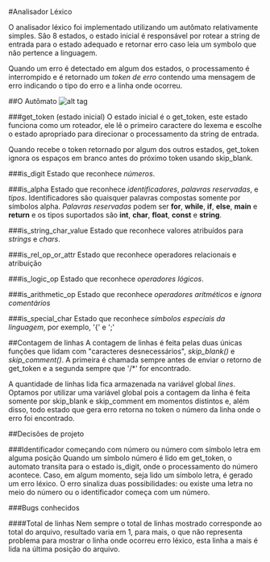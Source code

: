 #Analisador Léxico

O analisador léxico foi implementado utilizando um autômato relativamente simples.
São 8 estados, o estado inicial é responsável por rotear a string de entrada para
o estado adequado e retornar erro caso leia um symbolo que não pertence a
linguagem.

Quando um erro é detectado em algum dos estados, o processamento é interrompido
e é retornado um *token de erro* contendo uma mensagem de erro indicando o tipo
do erro e a linha onde ocorreu.

##O Autômato
![alt tag](https://github.com/felipebool/trabalhos_compiladores/blob/master/analisador_lexico/aco08_fml06/automata.png)

###get_token (estado inicial)
O estado inicial é o get_token, este estado funciona como um roteador, ele lê o
primeiro caractere do lexema e escolhe o estado apropriado para direcionar o
processamento da string de entrada.

Quando recebe o token retornado por algum dos outros estados, get_token ignora
os espaços em branco antes do próximo token usando skip_blank.


###is_digit
Estado que reconhece *números*. 


###is_alpha
Estado que reconhece *identificadores*, *palavras reservadas*, e *tipos*.
Identificadores são quaisquer palavras compostas somente por símbolos
alpha. *Palavras reservadas* podem ser **for**, **while**, **if**, **else**,
**main** e **return** e os tipos suportados são **int**, **char**, **float**,
**const** e **string**.


###is_string_char_value
Estado que reconhece valores atribuídos para *strings* e *chars*.

###is_rel_op_or_attr
Estado que reconhece operadores relacionais e atribuição


###is_logic_op
Estado que reconhece *operadores lógicos*.


###is_arithmetic_op
Estado que reconhece *operadores aritméticos* e *ignora comentários*


###is_special_char
Estado que reconhece *símbolos especiais da linguagem*, por exemplo, '{' e ';'


##Contagem de linhas
A contagem de linhas é feita pelas duas únicas funções que lidam com "caracteres
desnecessários", *skip_blank()* e *skip_comment()*. A primeira é chamada sempre
antes de enviar o retorno de get_token e a segunda sempre que '/\*' for encontrado.

A quantidade de linhas lida fica armazenada na variável global *lines*. Optamos
por utilizar uma variável global pois a contagem da linha é feita somente
por skip_blank e skip_comment em momentos distintos e, além disso, todo estado
que gera erro retorna no token o número da linha onde o erro foi encontrado.


##Decisões de projeto

###Identificador começando com número ou número com símbolo letra em alguma posição
Quando um símbolo número é lido em get_token, o automato transita para o estado
is_digit, onde o processamento do número acontece. Caso, em algum momento, seja
lido um símbolo letra, é gerado um erro léxico. O erro sinaliza duas
possibilidades: ou existe uma letra no meio do número ou o identificador começa
com um número.

###Bugs conhecidos

####Total de linhas
Nem sempre o total de linhas mostrado corresponde ao total do arquivo, resultado
varia em 1, para mais, o que não representa problema para mostrar o linha onde
ocorreu erro léxico, esta linha a mais é lida na última posição do arquivo.
